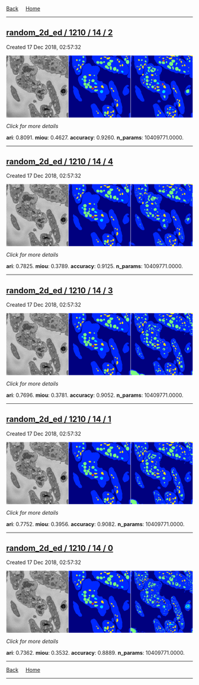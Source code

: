 
[Back](..)&nbsp;&nbsp;&nbsp;&nbsp;&nbsp;[Home](https://leapmanlab.github.io/snapshots)

---

<div class="summary"><a href="2"><h2>random_2d_ed / 1210 / 14 / 2</h2></a><p>Created 17 Dec 2018, 02:57:32
</p><a href="2"><img src="2/media/summary.png" align="center"></a><p>
<i>Click for more details</i>
</p></div>

**ari**: 0.8091. **miou**: 0.4627. **accuracy**: 0.9260. **n_params**: 10409771.0000. 

---

<div class="summary"><a href="4"><h2>random_2d_ed / 1210 / 14 / 4</h2></a><p>Created 17 Dec 2018, 02:57:32
</p><a href="4"><img src="4/media/summary.png" align="center"></a><p>
<i>Click for more details</i>
</p></div>

**ari**: 0.7825. **miou**: 0.3789. **accuracy**: 0.9125. **n_params**: 10409771.0000. 

---

<div class="summary"><a href="3"><h2>random_2d_ed / 1210 / 14 / 3</h2></a><p>Created 17 Dec 2018, 02:57:32
</p><a href="3"><img src="3/media/summary.png" align="center"></a><p>
<i>Click for more details</i>
</p></div>

**ari**: 0.7696. **miou**: 0.3781. **accuracy**: 0.9052. **n_params**: 10409771.0000. 

---

<div class="summary"><a href="1"><h2>random_2d_ed / 1210 / 14 / 1</h2></a><p>Created 17 Dec 2018, 02:57:32
</p><a href="1"><img src="1/media/summary.png" align="center"></a><p>
<i>Click for more details</i>
</p></div>

**ari**: 0.7752. **miou**: 0.3956. **accuracy**: 0.9082. **n_params**: 10409771.0000. 

---

<div class="summary"><a href="0"><h2>random_2d_ed / 1210 / 14 / 0</h2></a><p>Created 17 Dec 2018, 02:57:32
</p><a href="0"><img src="0/media/summary.png" align="center"></a><p>
<i>Click for more details</i>
</p></div>

**ari**: 0.7362. **miou**: 0.3532. **accuracy**: 0.8889. **n_params**: 10409771.0000. 

---

[Back](..)&nbsp;&nbsp;&nbsp;&nbsp;&nbsp;[Home](https://leapmanlab.github.io/snapshots)

---